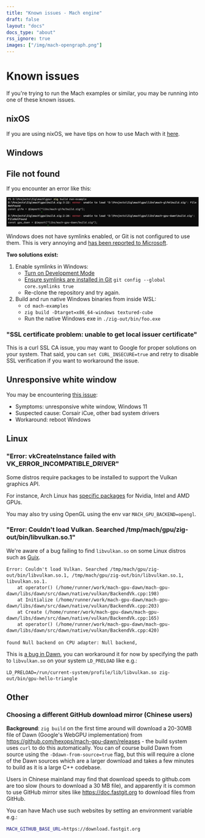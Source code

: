 ```yaml
---
title: "Known issues - Mach engine"
draft: false
layout: "docs"
docs_type: "about"
rss_ignore: true
images: ["/img/mach-opengraph.png"]
---
```


# Known issues

If you're trying to run the Mach examples or similar, you may be running into one of these known issues.

## nixOS

If you are using nixOS, we have tips on how to use Mach with it [here](../nixos-usage).

## Windows

## File not found

If you encounter an error like this:

![image](/img/windows-symlinks.png)

Windows does not have symlinks enabled, or Git is not configured to use them. This is very annoying and [has been reported to Microsoft](https://twitter.com/slimsag/status/1508114938933362688).

**Two solutions exist:**

1. Enable symlinks in Windows:
   * [Turn on Development Mode](https://docs.microsoft.com/en-us/windows/apps/get-started/enable-your-device-for-development)
   * [Ensure symlinks are installed in Git](https://stackoverflow.com/a/59761201) `git config --global core.symlinks true`
   * Re-clone the repository and try again.
2. Build and run native Windows binaries from inside WSL:
   * `cd mach-examples`
   * `zig build -Dtarget=x86_64-windows textured-cube`
   * Run the native Windows exe in `./zig-out/bin/foo.exe`

### "SSL certificate problem: unable to get local issuer certificate"

This is a curl SSL CA issue, you may want to Google for proper solutions on your system. That said, you can `set CURL_INSECURE=true` and retry to disable SSL verification if you want to workaround the issue.

## Unresponsive white window

You may be encountering [this issue](https://github.com/glfw/glfw/issues/1284):

* Symptoms: unresponsive white window, Windows 11
* Suspected cause: Corsair iCue, other bad system drivers
* Workaround: reboot Windows

## Linux

### "Error: vkCreateInstance failed with VK_ERROR_INCOMPATIBLE_DRIVER"

Some distros require packages to be installed to support the Vulkan graphics API.

For instance, Arch Linux has [specific packages](https://wiki.archlinux.org/title/Vulkan#Installation) for Nvidia, Intel and AMD GPUs.

You may also try using OpenGL using the env var `MACH_GPU_BACKEND=opengl`.

### "Error: Couldn't load Vulkan. Searched /tmp/mach/gpu/zig-out/bin/libvulkan.so.1"

We're aware of a bug failing to find `libvulkan.so` on some Linux distros such as [Guix](https://guix.gnu.org/).

```
Error: Couldn't load Vulkan. Searched /tmp/mach/gpu/zig-out/bin/libvulkan.so.1, /tmp/mach/gpu/zig-out/bin/libvulkan.so.1, libvulkan.so.1.
    at operator() (/home/runner/work/mach-gpu-dawn/mach-gpu-dawn/libs/dawn/src/dawn/native/vulkan/BackendVk.cpp:198)
    at Initialize (/home/runner/work/mach-gpu-dawn/mach-gpu-dawn/libs/dawn/src/dawn/native/vulkan/BackendVk.cpp:203)
    at Create (/home/runner/work/mach-gpu-dawn/mach-gpu-dawn/libs/dawn/src/dawn/native/vulkan/BackendVk.cpp:165)
    at operator() (/home/runner/work/mach-gpu-dawn/mach-gpu-dawn/libs/dawn/src/dawn/native/vulkan/BackendVk.cpp:420)

found Null backend on CPU adapter: Null backend,
```

This is [a bug in Dawn](https://github.com/NixOS/nixpkgs/issues/150398), you can workaround it for now by specifying the path to `libvulkan.so` on your system `LD_PRELOAD` like e.g.:

```
LD_PRELOAD=/run/current-system/profile/lib/libvulkan.so zig-out/bin/gpu-hello-triangle
```

## Other

### Choosing a different GitHub download mirror (Chinese users)

**Background**: `zig build` on the first time around will download a 20-30MB file of Dawn (Google's WebGPU implementation) from https://github.com/hexops/mach-gpu-dawn/releases - the build system uses `curl` to do this automatically. You can of course build Dawn from source using the `-Ddawn-from-source=true` flag, but this will require a clone of the Dawn sources which are a larger download and takes a few minutes to build as it is a large C++ codebase.

Users in Chinese mainland may find that download speeds to github.com are too slow (hours to download a 30 MB file), and apparently it is common to use GitHub mirror sites like https://doc.fastgit.org to download files from GitHub.

You can have Mach use such websites by setting an environment variable e.g.:

```sh
MACH_GITHUB_BASE_URL=https://download.fastgit.org
```